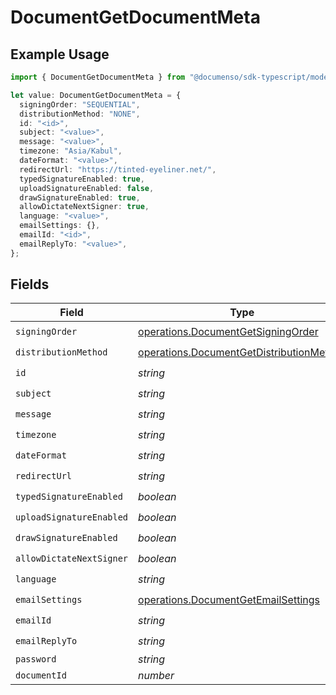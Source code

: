 # DocumentGetDocumentMeta

## Example Usage

```typescript
import { DocumentGetDocumentMeta } from "@documenso/sdk-typescript/models/operations";

let value: DocumentGetDocumentMeta = {
  signingOrder: "SEQUENTIAL",
  distributionMethod: "NONE",
  id: "<id>",
  subject: "<value>",
  message: "<value>",
  timezone: "Asia/Kabul",
  dateFormat: "<value>",
  redirectUrl: "https://tinted-eyeliner.net/",
  typedSignatureEnabled: true,
  uploadSignatureEnabled: false,
  drawSignatureEnabled: true,
  allowDictateNextSigner: true,
  language: "<value>",
  emailSettings: {},
  emailId: "<id>",
  emailReplyTo: "<value>",
};
```

## Fields

| Field                                                                                                | Type                                                                                                 | Required                                                                                             | Description                                                                                          |
| ---------------------------------------------------------------------------------------------------- | ---------------------------------------------------------------------------------------------------- | ---------------------------------------------------------------------------------------------------- | ---------------------------------------------------------------------------------------------------- |
| `signingOrder`                                                                                       | [operations.DocumentGetSigningOrder](../../models/operations/documentgetsigningorder.md)             | :heavy_check_mark:                                                                                   | N/A                                                                                                  |
| `distributionMethod`                                                                                 | [operations.DocumentGetDistributionMethod](../../models/operations/documentgetdistributionmethod.md) | :heavy_check_mark:                                                                                   | N/A                                                                                                  |
| `id`                                                                                                 | *string*                                                                                             | :heavy_check_mark:                                                                                   | N/A                                                                                                  |
| `subject`                                                                                            | *string*                                                                                             | :heavy_check_mark:                                                                                   | N/A                                                                                                  |
| `message`                                                                                            | *string*                                                                                             | :heavy_check_mark:                                                                                   | N/A                                                                                                  |
| `timezone`                                                                                           | *string*                                                                                             | :heavy_check_mark:                                                                                   | N/A                                                                                                  |
| `dateFormat`                                                                                         | *string*                                                                                             | :heavy_check_mark:                                                                                   | N/A                                                                                                  |
| `redirectUrl`                                                                                        | *string*                                                                                             | :heavy_check_mark:                                                                                   | N/A                                                                                                  |
| `typedSignatureEnabled`                                                                              | *boolean*                                                                                            | :heavy_check_mark:                                                                                   | N/A                                                                                                  |
| `uploadSignatureEnabled`                                                                             | *boolean*                                                                                            | :heavy_check_mark:                                                                                   | N/A                                                                                                  |
| `drawSignatureEnabled`                                                                               | *boolean*                                                                                            | :heavy_check_mark:                                                                                   | N/A                                                                                                  |
| `allowDictateNextSigner`                                                                             | *boolean*                                                                                            | :heavy_check_mark:                                                                                   | N/A                                                                                                  |
| `language`                                                                                           | *string*                                                                                             | :heavy_check_mark:                                                                                   | N/A                                                                                                  |
| `emailSettings`                                                                                      | [operations.DocumentGetEmailSettings](../../models/operations/documentgetemailsettings.md)           | :heavy_check_mark:                                                                                   | N/A                                                                                                  |
| `emailId`                                                                                            | *string*                                                                                             | :heavy_check_mark:                                                                                   | N/A                                                                                                  |
| `emailReplyTo`                                                                                       | *string*                                                                                             | :heavy_check_mark:                                                                                   | N/A                                                                                                  |
| `password`                                                                                           | *string*                                                                                             | :heavy_minus_sign:                                                                                   | N/A                                                                                                  |
| `documentId`                                                                                         | *number*                                                                                             | :heavy_minus_sign:                                                                                   | N/A                                                                                                  |